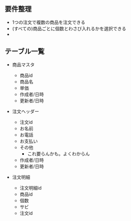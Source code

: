 ## 要件整理
- 1つの注文で複数の商品を注文できる
- (すべての)商品ごとに個数とわさび入れるかを選択できる
- 

## テーブル一覧
- 商品マスタ
  - 商品id
  - 商品名
  - 単価
  - 作成者/日時
  - 更新者/日時

- 注文ヘッダー
  - 注文id
  - お名前
  - お電話
  - お支払い
  - その他
    - これ要らんかも。よくわからん
  - 作成者/日時
  - 更新者/日時

- 注文明細
  - 注文明細id
  - 商品id
  - 個数
  - サビ
  - 注文id